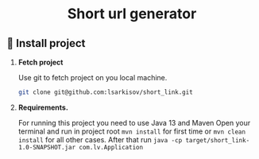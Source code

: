 <h1 align="center">
  Short url generator
</h1>


## 🍔 Install project

1.  **Fetch project**

    Use git to fetch project on you local machine.

    ```sh
    git clone git@github.com:lsarkisov/short_link.git
    ```

3.  **Requirements.**

    For running this project you need to use Java 13 and Maven
    Open your terminal and run in project root
    ```mvn install``` for first time or ```mvn clean install``` for all other cases.
    After that run ```java -cp target/short_link-1.0-SNAPSHOT.jar com.lv.Application```
